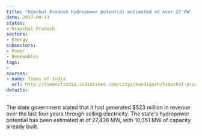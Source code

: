 ```yaml
---
title: "Himchal Pradesh hydropower potential estimated at over 27 GW"
date: 2017-09-13
states:
- Himachal Pradesh
sectors:
- Energy
subsectors:
- Power
- Renewables
tags:
- 
sources:
- name: Times of India
  url: http://timesofindia.indiatimes.com/city/chandigarh/himachal-pradesh-earned-rs-3345-crore-by-selling-power-in-four-years-state-government/articleshow/60354065.cms
details:
---
```


The state government stated that it had generated $523 million in revenue over the last four years through selling electricity. The state's hydropower potential has been estimated at of 27,436 MW, with 10,351 MW of capacity already built. 
